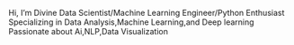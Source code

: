  Hi, I’m Divine
 Data Scientist/Machine Learning Engineer/Python Enthusiast
 Specializing in Data Analysis,Machine Learning,and Deep learning
 Passionate about Ai,NLP,Data Visualization
